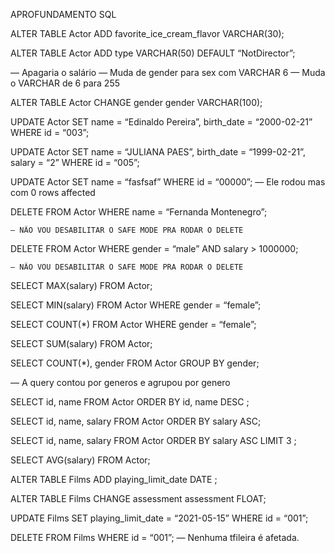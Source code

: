 APROFUNDAMENTO SQL

ALTER TABLE Actor ADD favorite_ice_cream_flavor VARCHAR(30);

ALTER TABLE Actor ADD type VARCHAR(50) DEFAULT “NotDirector”;

— Apagaria o salário
— Muda de gender para sex com VARCHAR 6
— Muda o VARCHAR de 6 para 255

ALTER TABLE Actor CHANGE gender gender VARCHAR(100);

UPDATE Actor
SET name = “Edinaldo Pereira”, birth_date = “2000-02-21” WHERE id = “003”;

UPDATE Actor
SET name = “JULIANA PAES”,
birth_date = “1999-02-21”,
salary = “2”
WHERE id = “005”;

UPDATE Actor
SET name = “fasfsaf”
WHERE id = “00000”;
— Ele rodou mas com 0 rows affected

DELETE FROM Actor WHERE name = “Fernanda Montenegro”;

    — NÃO VOU DESABILITAR O SAFE MODE PRA RODAR O DELETE

DELETE FROM Actor WHERE gender = “male” AND salary > 1000000;

    — NÃO VOU DESABILITAR O SAFE MODE PRA RODAR O DELETE

SELECT MAX(salary) FROM Actor;

SELECT MIN(salary) FROM Actor WHERE gender = “female”;

SELECT COUNT(*) FROM Actor WHERE gender = “female”;

SELECT SUM(salary) FROM Actor;

SELECT COUNT(*), gender
FROM Actor
GROUP BY gender;

— A query contou por generos e agrupou por genero

SELECT id, name FROM Actor ORDER BY id, name DESC ;

SELECT id, name, salary FROM Actor ORDER BY salary ASC;

SELECT id, name, salary FROM Actor ORDER BY salary ASC LIMIT 3 ;

SELECT AVG(salary) FROM Actor;

ALTER TABLE Films ADD playing_limit_date DATE ;

ALTER TABLE Films CHANGE assessment assessment FLOAT;

UPDATE Films SET playing_limit_date = “2021-05-15” WHERE id = “001”;

DELETE FROM Films WHERE id = “001”;
— Nenhuma tfileira é afetada.